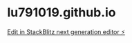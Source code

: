 # lu791019.github.io

[Edit in StackBlitz next generation editor ⚡️](https://stackblitz.com/~/github.com/lu791019/lu791019..github.io)

